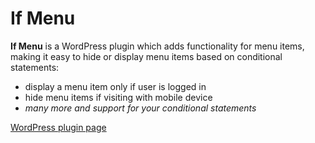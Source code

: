 If Menu
=========

**If Menu** is a WordPress plugin which adds functionality for menu items, making it easy to hide or display menu items based on conditional statements:
* display a menu item only if user is logged in
* hide menu items if visiting with mobile device
* *many more and support for your conditional statements*

[WordPress plugin page](https://wordpress.org/plugins/if-menu/)
